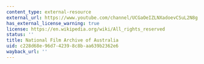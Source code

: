 ```yaml
---
content_type: external-resource
external_url: https://www.youtube.com/channel/UCGaOeIZLNXadoevCSuL2N8g
has_external_license_warning: true
license: https://en.wikipedia.org/wiki/All_rights_reserved
status: ''
title: National Film Archive of Australia
uid: c228d68e-96d7-4239-8c8b-aa639b2362e6
wayback_url: ''
---
```

